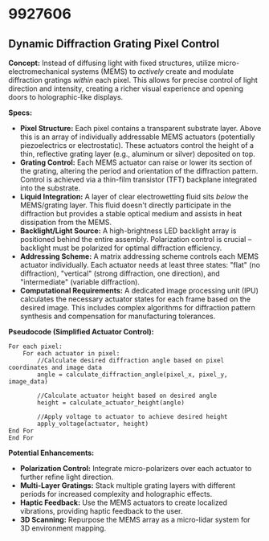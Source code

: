 # 9927606

## Dynamic Diffraction Grating Pixel Control

**Concept:** Instead of diffusing light with fixed structures, utilize micro-electromechanical systems (MEMS) to *actively* create and modulate diffraction gratings *within* each pixel. This allows for precise control of light direction and intensity, creating a richer visual experience and opening doors to holographic-like displays.

**Specs:**

*   **Pixel Structure:** Each pixel contains a transparent substrate layer. Above this is an array of individually addressable MEMS actuators (potentially piezoelectrics or electrostatic). These actuators control the height of a thin, reflective grating layer (e.g., aluminum or silver) deposited on top.
*   **Grating Control:** Each MEMS actuator can raise or lower its section of the grating, altering the period and orientation of the diffraction pattern.  Control is achieved via a thin-film transistor (TFT) backplane integrated into the substrate.
*   **Liquid Integration:** A layer of clear electrowetting fluid sits *below* the MEMS/grating layer. This fluid doesn't directly participate in the diffraction but provides a stable optical medium and assists in heat dissipation from the MEMS.
*   **Backlight/Light Source:**  A high-brightness LED backlight array is positioned behind the entire assembly.  Polarization control is crucial – backlight must be polarized for optimal diffraction efficiency.
*   **Addressing Scheme:** A matrix addressing scheme controls each MEMS actuator individually. Each actuator needs at least three states: "flat" (no diffraction), "vertical" (strong diffraction, one direction), and "intermediate" (variable diffraction).
*   **Computational Requirements:** A dedicated image processing unit (IPU) calculates the necessary actuator states for each frame based on the desired image. This includes complex algorithms for diffraction pattern synthesis and compensation for manufacturing tolerances.

**Pseudocode (Simplified Actuator Control):**

```
For each pixel:
    For each actuator in pixel:
        //Calculate desired diffraction angle based on pixel coordinates and image data
        angle = calculate_diffraction_angle(pixel_x, pixel_y, image_data)

        //Calculate actuator height based on desired angle
        height = calculate_actuator_height(angle)

        //Apply voltage to actuator to achieve desired height
        apply_voltage(actuator, height)
End For
End For
```

**Potential Enhancements:**

*   **Polarization Control:**  Integrate micro-polarizers over each actuator to further refine light direction.
*   **Multi-Layer Gratings:** Stack multiple grating layers with different periods for increased complexity and holographic effects.
*   **Haptic Feedback:** Use the MEMS actuators to create localized vibrations, providing haptic feedback to the user.
*   **3D Scanning:** Repurpose the MEMS array as a micro-lidar system for 3D environment mapping.